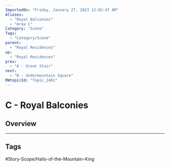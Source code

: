 ```yaml
---
ImportedOn: "Friday, January 27, 2023 12:02:47 AM"
Aliases:
  - "Royal Balconies"
  - "Area C"
Category: "Scene"
Tags:
  - "Category/Scene"
parent:
  - "Royal Residences"
up:
  - "Royal Residences"
prev:
  - "A - Great Stair"
next:
  - "B - Undermountain Square"
RWtopicId: "Topic_2461"
---
```

# C - Royal Balconies
## Overview

---
## Tags
#Story-Scope/Halls-of-the-Mountain-King

